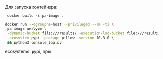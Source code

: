 Для запуска контейнера:

```
 docker build -t pa-image .
```

```bash
docker run --cgroupns=host --privileged --rm -ti \
 pa-image analyze \
 -dynamic-bucket file:///results/ -execution-log-bucket file:///results \
 -ecosystem pypi -package pillow -version 10.3.0 \
 && python3 console_log.py
```

ecosystems: pypi, npm